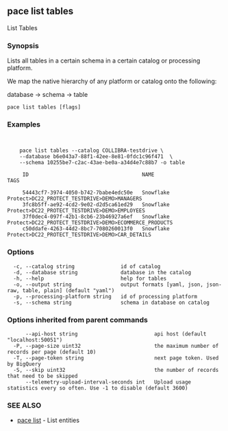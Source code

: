 ## pace list tables

List Tables

### Synopsis

Lists all tables in a certain schema in a certain catalog or processing platform.

We map the native hierarchy of any platform or catalog onto the following:

database → schema → table

```
pace list tables [flags]
```

### Examples

```


	pace list tables --catalog COLLIBRA-testdrive \
	--database b6e043a7-88f1-42ee-8e81-0fdc1c96f471  \
	--schema 10255be7-c2ac-43ae-be0a-a34d4e7c88b7 -o table

	 ID                                     NAME                                                               TAGS

	 54443cf7-3974-4050-b742-7babe4edc50e   Snowflake Protect>DC22_PROTECT_TESTDRIVE>DEMO>MANAGERS
	 3fc8b5ff-ae92-4cd2-9e02-d2d5ca61ed29   Snowflake Protect>DC22_PROTECT_TESTDRIVE>DEMO>EMPLOYEES
	 37f0dec4-097f-42b1-8cb6-23b46927a6ef   Snowflake Protect>DC22_PROTECT_TESTDRIVE>DEMO>ECOMMERCE_PRODUCTS
	 c50ddafe-4263-44d2-8bc7-7080260013f0   Snowflake Protect>DC22_PROTECT_TESTDRIVE>DEMO>CAR_DETAILS

```

### Options

```
  -c, --catalog string               id of catalog
  -d, --database string              database in the catalog
  -h, --help                         help for tables
  -o, --output string                output formats [yaml, json, json-raw, table, plain] (default "yaml")
  -p, --processing-platform string   id of processing platform
  -s, --schema string                schema in database on catalog
```

### Options inherited from parent commands

```
      --api-host string                         api host (default "localhost:50051")
  -P, --page-size uint32                        the maximum number of records per page (default 10)
  -T, --page-token string                       next page token. Used by BigQuery
  -S, --skip uint32                             the number of records that need to be skipped
      --telemetry-upload-interval-seconds int   Upload usage statistics every so often. Use -1 to disable (default 3600)
```

### SEE ALSO

* [pace list](pace_list.md)	 - List entities

